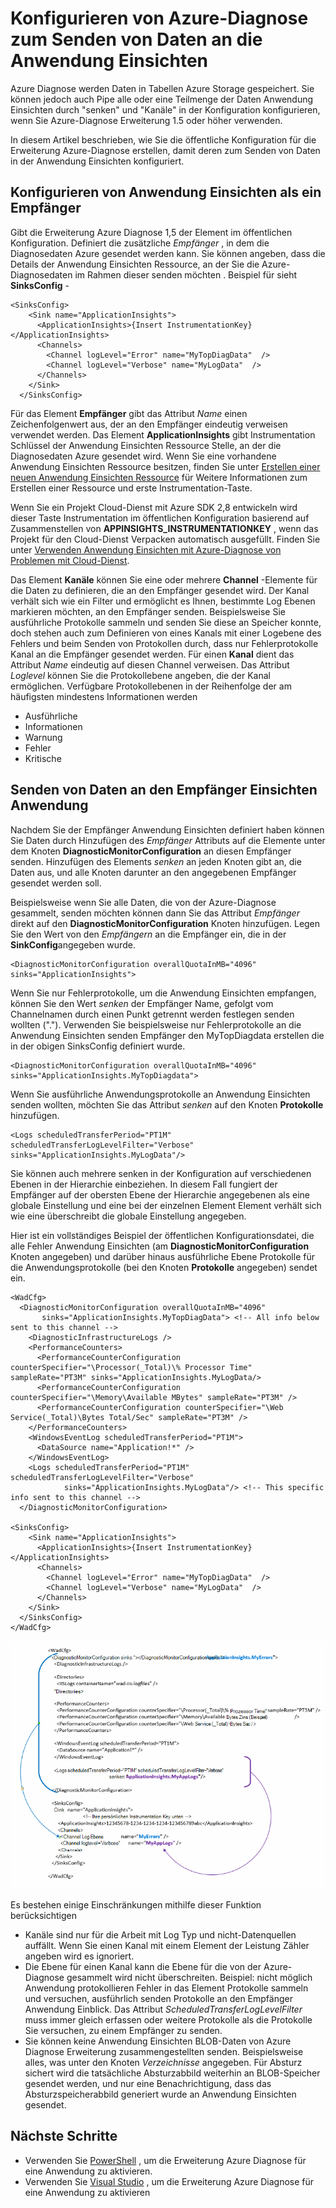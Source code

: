 <properties
   pageTitle="Konfigurieren von Azure-Diagnose zum Senden von Daten an die Anwendung Einsichten | Microsoft Azure"
   description="Aktualisieren der öffentlichen Azure-Diagnose-Konfigurations zum Senden von Daten an Anwendung Einsichten an."
   services="multiple"
   documentationCenter=".net"
   authors="sbtron"
   manager="douge"
   editor="" />
<tags
   ms.service="application-insights"
   ms.devlang="na"
   ms.topic="article"
   ms.tgt_pltfrm="na"
   ms.workload="na"
   ms.date="12/15/2015"
   ms.author="saurabh" />

# <a name="configure-azure-diagnostics-to-send-data-to-application-insights"></a>Konfigurieren von Azure-Diagnose zum Senden von Daten an die Anwendung Einsichten

Azure Diagnose werden Daten in Tabellen Azure Storage gespeichert.  Sie können jedoch auch Pipe alle oder eine Teilmenge der Daten Anwendung Einsichten durch "senken" und "Kanäle" in der Konfiguration konfigurieren, wenn Sie Azure-Diagnose Erweiterung 1.5 oder höher verwenden.

In diesem Artikel beschrieben, wie Sie die öffentliche Konfiguration für die Erweiterung Azure-Diagnose erstellen, damit deren zum Senden von Daten in der Anwendung Einsichten konfiguriert.

## <a name="configuring-application-insights-as-a-sink"></a>Konfigurieren von Anwendung Einsichten als ein Empfänger

Gibt die Erweiterung Azure Diagnose 1,5 der **<SinksConfig>** Element im öffentlichen Konfiguration. Definiert die zusätzliche *Empfänger* , in dem die Diagnosedaten Azure gesendet werden kann. Sie können angeben, dass die Details der Anwendung Einsichten Ressource, an der Sie die Azure-Diagnosedaten im Rahmen dieser senden möchten **<SinksConfig>**.
Beispiel für sieht **SinksConfig** -  

    <SinksConfig>
        <Sink name="ApplicationInsights">
          <ApplicationInsights>{Insert InstrumentationKey}</ApplicationInsights>
          <Channels>
            <Channel logLevel="Error" name="MyTopDiagData"  />
            <Channel logLevel="Verbose" name="MyLogData"  />
          </Channels>
        </Sink>
      </SinksConfig>

Für das Element **Empfänger** gibt das Attribut *Name* einen Zeichenfolgenwert aus, der an den Empfänger eindeutig verweisen verwendet werden.
Das Element **ApplicationInsights** gibt Instrumentation Schlüssel der Anwendung Einsichten Ressource Stelle, an der die Diagnosedaten Azure gesendet wird. Wenn Sie eine vorhandene Anwendung Einsichten Ressource besitzen, finden Sie unter [Erstellen einer neuen Anwendung Einsichten Ressource](./application-insights/app-insights-create-new-resource.md) für Weitere Informationen zum Erstellen einer Ressource und erste Instrumentation-Taste.

Wenn Sie ein Projekt Cloud-Dienst mit Azure SDK 2,8 entwickeln wird dieser Taste Instrumentation im öffentlichen Konfiguration basierend auf Zusammenstellen von **APPINSIGHTS_INSTRUMENTATIONKEY** , wenn das Projekt für den Cloud-Dienst Verpacken automatisch ausgefüllt. Finden Sie unter [Verwenden Anwendung Einsichten mit Azure-Diagnose von Problemen mit Cloud-Dienst](./cloud-services/cloud-services-dotnet-diagnostics-applicationinsights.md).

Das Element **Kanäle** können Sie eine oder mehrere **Channel** -Elemente für die Daten zu definieren, die an den Empfänger gesendet wird. Der Kanal verhält sich wie ein Filter und ermöglicht es Ihnen, bestimmte Log Ebenen markieren möchten, an den Empfänger senden. Beispielsweise Sie ausführliche Protokolle sammeln und senden Sie diese an Speicher konnte, doch stehen auch zum Definieren von eines Kanals mit einer Logebene des Fehlers und beim Senden von Protokollen durch, dass nur Fehlerprotokolle Kanal an die Empfänger gesendet werden.
Für einen **Kanal** dient das Attribut *Name* eindeutig auf diesen Channel verweisen.
Das Attribut *Loglevel* können Sie die Protokollebene angeben, die der Kanal ermöglichen. Verfügbare Protokollebenen in der Reihenfolge der am häufigsten mindestens Informationen werden
 - Ausführliche
 - Informationen
 - Warnung
 - Fehler
 - Kritische

## <a name="send-data-to-the-application-insights-sink"></a>Senden von Daten an den Empfänger Einsichten Anwendung
Nachdem Sie der Empfänger Anwendung Einsichten definiert haben können Sie Daten durch Hinzufügen des *Empfänger* Attributs auf die Elemente unter dem Knoten **DiagnosticMonitorConfiguration** an diesen Empfänger senden. Hinzufügen des Elements *senken* an jeden Knoten gibt an, die Daten aus, und alle Knoten darunter an den angegebenen Empfänger gesendet werden soll.

Beispielsweise wenn Sie alle Daten, die von der Azure-Diagnose gesammelt, senden möchten können dann Sie das Attribut *Empfänger* direkt auf den **DiagnosticMonitorConfiguration** Knoten hinzufügen. Legen Sie den Wert von den *Empfängern* an die Empfänger ein, die in der **SinkConfig**angegeben wurde.

    <DiagnosticMonitorConfiguration overallQuotaInMB="4096" sinks="ApplicationInsights">

Wenn Sie nur Fehlerprotokolle, um die Anwendung Einsichten empfangen, können Sie den Wert *senken* der Empfänger Name, gefolgt vom Channelnamen durch einen Punkt getrennt werden festlegen senden wollten ("."). Verwenden Sie beispielsweise nur Fehlerprotokolle an die Anwendung Einsichten senden Empfänger den MyTopDiagdata erstellen die in der obigen SinksConfig definiert wurde.  

    <DiagnosticMonitorConfiguration overallQuotaInMB="4096" sinks="ApplicationInsights.MyTopDiagdata">

Wenn Sie ausführliche Anwendungsprotokolle an Anwendung Einsichten senden wollten, möchten Sie das Attribut *senken* auf den Knoten **Protokolle** hinzufügen.

    <Logs scheduledTransferPeriod="PT1M" scheduledTransferLogLevelFilter="Verbose" sinks="ApplicationInsights.MyLogData"/>

Sie können auch mehrere senken in der Konfiguration auf verschiedenen Ebenen in der Hierarchie einbeziehen. In diesem Fall fungiert der Empfänger auf der obersten Ebene der Hierarchie angegebenen als eine globale Einstellung und eine bei der einzelnen Element Element verhält sich wie eine überschreibt die globale Einstellung angegeben.    

Hier ist ein vollständiges Beispiel der öffentlichen Konfigurationsdatei, die alle Fehler Anwendung Einsichten (am **DiagnosticMonitorConfiguration** Knoten angegeben) und darüber hinaus ausführliche Ebene Protokolle für die Anwendungsprotokolle (bei den Knoten **Protokolle** angegeben) sendet ein.

    <WadCfg>
      <DiagnosticMonitorConfiguration overallQuotaInMB="4096"
           sinks="ApplicationInsights.MyTopDiagData"> <!-- All info below sent to this channel -->
        <DiagnosticInfrastructureLogs />
        <PerformanceCounters>
          <PerformanceCounterConfiguration counterSpecifier="\Processor(_Total)\% Processor Time" sampleRate="PT3M" sinks="ApplicationInsights.MyLogData/>
          <PerformanceCounterConfiguration counterSpecifier="\Memory\Available MBytes" sampleRate="PT3M" />
          <PerformanceCounterConfiguration counterSpecifier="\Web Service(_Total)\Bytes Total/Sec" sampleRate="PT3M" />
        </PerformanceCounters>
        <WindowsEventLog scheduledTransferPeriod="PT1M">
          <DataSource name="Application!*" />
        </WindowsEventLog>
        <Logs scheduledTransferPeriod="PT1M" scheduledTransferLogLevelFilter="Verbose"
                sinks="ApplicationInsights.MyLogData"/> <!-- This specific info sent to this channel -->
      </DiagnosticMonitorConfiguration>

    <SinksConfig>
        <Sink name="ApplicationInsights">
          <ApplicationInsights>{Insert InstrumentationKey}</ApplicationInsights>
          <Channels>
            <Channel logLevel="Error" name="MyTopDiagData"  />
            <Channel logLevel="Verbose" name="MyLogData"  />
          </Channels>
        </Sink>
      </SinksConfig>
    </WadCfg>

![Öffentliche Diagnose-Konfiguration](./media/azure-diagnostics-configure-applicationinsights/diagnostics-publicconfig.png)

Es bestehen einige Einschränkungen mithilfe dieser Funktion berücksichtigen

- Kanäle sind nur für die Arbeit mit Log Typ und nicht-Datenquellen auffällt. Wenn Sie einen Kanal mit einem Element der Leistung Zähler angeben wird es ignoriert.
- Die Ebene für einen Kanal kann die Ebene für die von der Azure-Diagnose gesammelt wird nicht überschreiten. Beispiel: nicht möglich Anwendung protokollieren Fehler in das Element Protokolle sammeln und versuchen, ausführlich senden Protokolle an den Empfänger Anwendung Einblick. Das Attribut *ScheduledTransferLogLevelFilter* muss immer gleich erfassen oder weitere Protokolle als die Protokolle Sie versuchen, zu einem Empfänger zu senden.
- Sie können keine Anwendung Einsichten BLOB-Daten von Azure Diagnose Erweiterung zusammengestellten senden. Beispielsweise alles, was unter den Knoten *Verzeichnisse* angegeben. Für Absturz sichert wird die tatsächliche Absturzabbild weiterhin an BLOB-Speicher gesendet werden, und nur eine Benachrichtigung, dass das Absturzspeicherabbild generiert wurde an Anwendung Einsichten gesendet.


## <a name="next-steps"></a>Nächste Schritte

- Verwenden Sie [PowerShell](./cloud-services/cloud-services-diagnostics-powershell.md) , um die Erweiterung Azure Diagnose für eine Anwendung zu aktivieren. 
- Verwenden Sie [Visual Studio](vs-azure-tools-diagnostics-for-cloud-services-and-virtual-machines.md) , um die Erweiterung Azure Diagnose für eine Anwendung zu aktivieren
